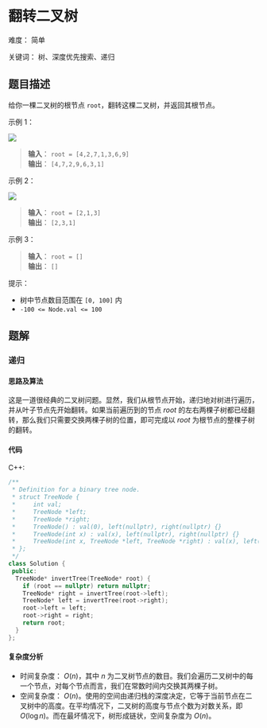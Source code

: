 # 翻转二叉树

难度： 简单

关键词： 树、深度优先搜索、递归

## 题目描述

给你一棵二叉树的根节点 `root`，翻转这棵二叉树，并返回其根节点。

示例 1：

![](https://assets.leetcode.com/uploads/2021/03/14/invert1-tree.jpg)

>**输入**： `root = [4,2,7,1,3,6,9]` <br>
**输出**： `[4,7,2,9,6,3,1]`

示例 2：

![](https://assets.leetcode.com/uploads/2021/03/14/invert2-tree.jpg)

>**输入**： `root = [2,1,3]` <br>
**输出**： `[2,3,1]`

示例 3：

>**输入**： `root = []` <br>
**输出**： `[]`

提示：

* 树中节点数目范围在 `[0, 100]` 内
* `-100 <= Node.val <= 100`

## 题解

### 递归

#### 思路及算法

这是一道很经典的二叉树问题。显然，我们从根节点开始，递归地对树进行遍历，并从叶子节点先开始翻转。如果当前遍历到的节点 $root$ 的左右两棵子树都已经翻转，那么我们只需要交换两棵子树的位置，即可完成以 $root$ 为根节点的整棵子树的翻转。

#### 代码

C++:
```cpp
/**
 * Definition for a binary tree node.
 * struct TreeNode {
 *     int val;
 *     TreeNode *left;
 *     TreeNode *right;
 *     TreeNode() : val(0), left(nullptr), right(nullptr) {}
 *     TreeNode(int x) : val(x), left(nullptr), right(nullptr) {}
 *     TreeNode(int x, TreeNode *left, TreeNode *right) : val(x), left(left), right(right) {}
 * };
 */
class Solution {
 public:
  TreeNode* invertTree(TreeNode* root) {
    if (root == nullptr) return nullptr;
    TreeNode* right = invertTree(root->left);
    TreeNode* left = invertTree(root->right);
    root->left = left;
    root->right = right;
    return root;
  }
};
```

#### 复杂度分析

* 时间复杂度： $O(n)$，其中 $n$ 为二叉树节点的数目。我们会遍历二叉树中的每一个节点，对每个节点而言，我们在常数时间内交换其两棵子树。
* 空间复杂度： $O(n)$。使用的空间由递归栈的深度决定，它等于当前节点在二叉树中的高度。在平均情况下，二叉树的高度与节点个数为对数关系，即 $O(\log n)$。而在最坏情况下，树形成链状，空间复杂度为 $O(n)$。